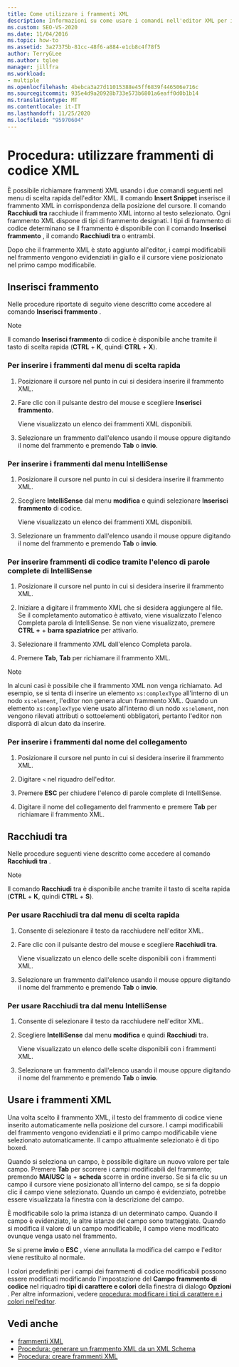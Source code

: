 ```yaml
---
title: Come utilizzare i frammenti XML
description: Informazioni su come usare i comandi nell'editor XML per inserire frammenti di codice XML o per eseguire il wrapping di un frammento XML intorno al testo selezionato.
ms.custom: SEO-VS-2020
ms.date: 11/04/2016
ms.topic: how-to
ms.assetid: 3a27375b-81cc-48f6-a884-e1cb8c4f78f5
author: TerryGLee
ms.author: tglee
manager: jillfra
ms.workload:
- multiple
ms.openlocfilehash: 4bebca3a27d11015388e45ff6839f446506e716c
ms.sourcegitcommit: 935e4d9a20928b733e573b6801a6eaff0d0b1b14
ms.translationtype: MT
ms.contentlocale: it-IT
ms.lasthandoff: 11/25/2020
ms.locfileid: "95970604"
---
```

# <a name="how-to-use-xml-snippets"></a>Procedura: utilizzare frammenti di codice XML

È possibile richiamare frammenti XML usando i due comandi seguenti nel menu di scelta rapida dell'editor XML. Il comando **Insert Snippet** inserisce il frammento XML in corrispondenza della posizione del cursore. Il comando **Racchiudi tra** racchiude il frammento XML intorno al testo selezionato. Ogni frammento XML dispone di tipi di frammento designati. I tipi di frammento di codice determinano se il frammento è disponibile con il comando **Inserisci frammento** , il comando **Racchiudi tra** o entrambi.

Dopo che il frammento XML è stato aggiunto all'editor, i campi modificabili nel frammento vengono evidenziati in giallo e il cursore viene posizionato nel primo campo modificabile.

## <a name="insert-snippet"></a>Inserisci frammento

Nelle procedure riportate di seguito viene descritto come accedere al comando **Inserisci frammento** .

> [!NOTE]
> Il comando **Inserisci frammento** di codice è disponibile anche tramite il tasto di scelta rapida (**CTRL** + **K**, quindi **CTRL** + **X**).

### <a name="to-insert-snippets-from-the-shortcut-menu"></a>Per inserire i frammenti dal menu di scelta rapida

1. Posizionare il cursore nel punto in cui si desidera inserire il frammento XML.

2. Fare clic con il pulsante destro del mouse e scegliere **Inserisci frammento**.

   Viene visualizzato un elenco dei frammenti XML disponibili.

3. Selezionare un frammento dall'elenco usando il mouse oppure digitando il nome del frammento e premendo **Tab** o **invio**.

### <a name="to-insert-snippets-using-the-intellisense-menu"></a>Per inserire i frammenti dal menu IntelliSense

1. Posizionare il cursore nel punto in cui si desidera inserire il frammento XML.

2. Scegliere **IntelliSense** dal menu **modifica** e quindi selezionare **Inserisci frammento** di codice.

   Viene visualizzato un elenco dei frammenti XML disponibili.

3. Selezionare un frammento dall'elenco usando il mouse oppure digitando il nome del frammento e premendo **Tab** o **invio**.

### <a name="to-insert-snippets-through-the-intellisense-complete-word-list"></a>Per inserire frammenti di codice tramite l'elenco di parole complete di IntelliSense

1. Posizionare il cursore nel punto in cui si desidera inserire il frammento XML.

2. Iniziare a digitare il frammento XML che si desidera aggiungere al file. Se il completamento automatico è attivato, viene visualizzato l'elenco Completa parola di IntelliSense. Se non viene visualizzato, premere **CTRL +** + **barra spaziatrice** per attivarlo.

3. Selezionare il frammento XML dall'elenco Completa parola.

4. Premere **Tab**, **Tab** per richiamare il frammento XML.

> [!NOTE]
> In alcuni casi è possibile che il frammento XML non venga richiamato. Ad esempio, se si tenta di inserire un elemento `xs:complexType` all'interno di un nodo `xs:element`, l'editor non genera alcun frammento XML. Quando un elemento `xs:complexType` viene usato all'interno di un nodo `xs:element`, non vengono rilevati attributi o sottoelementi obbligatori, pertanto l'editor non disporrà di alcun dato da inserire.

### <a name="to-insert-snippets-using-the-shortcut-name"></a>Per inserire i frammenti dal nome del collegamento

1. Posizionare il cursore nel punto in cui si desidera inserire il frammento XML.

2. Digitare `<` nel riquadro dell'editor.

3. Premere **ESC** per chiudere l'elenco di parole complete di IntelliSense.

4. Digitare il nome del collegamento del frammento e premere **Tab** per richiamare il frammento XML.

## <a name="surround-with"></a>Racchiudi tra

Nelle procedure seguenti viene descritto come accedere al comando **Racchiudi tra** .

> [!NOTE]
> Il comando **Racchiudi** tra è disponibile anche tramite il tasto di scelta rapida (**CTRL** + **K**, quindi **CTRL** + **S**).

### <a name="to-use-surround-with-from-the-context-menu"></a>Per usare Racchiudi tra dal menu di scelta rapida

1. Consente di selezionare il testo da racchiudere nell'editor XML.

2. Fare clic con il pulsante destro del mouse e scegliere **Racchiudi tra**.

   Viene visualizzato un elenco delle scelte disponibili con i frammenti XML.

3. Selezionare un frammento dall'elenco usando il mouse oppure digitando il nome del frammento e premendo **Tab** o **invio**.

### <a name="to-use-surround-with-from-the-intellisense-menu"></a>Per usare Racchiudi tra dal menu IntelliSense

1. Consente di selezionare il testo da racchiudere nell'editor XML.

2. Scegliere **IntelliSense** dal menu **modifica** e quindi **Racchiudi** tra.

   Viene visualizzato un elenco delle scelte disponibili con i frammenti XML.

3. Selezionare un frammento dall'elenco usando il mouse oppure digitando il nome del frammento e premendo **Tab** o **invio**.

## <a name="use-xml-snippets"></a>Usare i frammenti XML

Una volta scelto il frammento XML, il testo del frammento di codice viene inserito automaticamente nella posizione del cursore. I campi modificabili del frammento vengono evidenziati e il primo campo modificabile viene selezionato automaticamente. Il campo attualmente selezionato è di tipo boxed.

Quando si seleziona un campo, è possibile digitare un nuovo valore per tale campo. Premere **Tab** per scorrere i campi modificabili del frammento; premendo **MAIUSC** la + **scheda** scorre in ordine inverso. Se si fa clic su un campo il cursore viene posizionato all'interno del campo, se si fa doppio clic il campo viene selezionato. Quando un campo è evidenziato, potrebbe essere visualizzata la finestra con la descrizione del campo.

È modificabile solo la prima istanza di un determinato campo. Quando il campo è evidenziato, le altre istanze del campo sono tratteggiate. Quando si modifica il valore di un campo modificabile, il campo viene modificato ovunque venga usato nel frammento.

Se si preme **invio** o **ESC** , viene annullata la modifica del campo e l'editor viene restituito al normale.

I colori predefiniti per i campi dei frammenti di codice modificabili possono essere modificati modificando l'impostazione del **Campo frammento di codice** nel riquadro **tipi di carattere e colori** della finestra di dialogo **Opzioni** . Per altre informazioni, vedere [procedura: modificare i tipi di carattere e i colori nell'editor](../ide/reference/how-to-change-fonts-and-colors-in-the-editor.md).

## <a name="see-also"></a>Vedi anche

- [frammenti XML](../xml-tools/xml-snippets.md)
- [Procedura: generare un frammento XML da un XML Schema](../xml-tools/how-to-generate-an-xml-snippet-from-an-xml-schema.md)
- [Procedura: creare frammenti XML](../xml-tools/how-to-create-xml-snippets.md)
